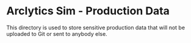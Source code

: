 # Arclytics Sim - Production Data

This directory is used to store sensitive production data that will not be uploaded to Git or sent to anybody else.